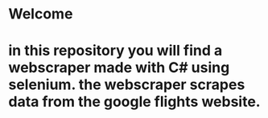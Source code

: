 <h1>Welcome<h1/>
in this repository you will find a webscraper made with C# using selenium.
the webscraper scrapes data from the google flights website.

